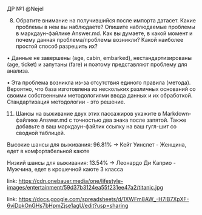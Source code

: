 ДР №1 @Nejel

8. Обратите внимание на получившийся после импорта датасет. Какие проблемы в нем вы наблюдаете? Опишите наблюдаемые проблемы в маркдаун-файлике Answer.md. Как вы думаете, в какой момент и почему данная проблема/проблемы возникли? Какой наиболее простой способ разрешить их?


•	Данные не завершены (age, cabin, embarked), нестандартизированы (age, ticket) и запутаны (fare) и поэтому представляют проблему для анализа.

•	Эта проблема возникла из-за отсутствия единого правила (метода). Вероятно, что база изготовлена из нескольких различных оснований со своими собственными методологиями ввода данных и их обработкой. Стандартизация методологии - это решение.

11.	Шансы на выживание двух этих пассажиров укажите в Markdown-файлике Answer.md с точностью два знака после запятой. Также добавьте в ваш маркдаун-файлик ссылку на ваш гугл-шит со сводной таблицей.


Высокие шансы для выживания: 96.81% -> Кейт Уинслет - Женщина, едет в комфортабельной каюте

Низкий шансы для выживания: 13.54% -> Леонардо Ди Каприо - Мужчина, едет в крошечной каюте 3 класса

link: https://cdn.onebauer.media/one/lifestyle-images/entertainment/59d37b3124ea55f231ee47a2/titanic.jpg

link: https://docs.google.com/spreadsheets/d/1XWFm8AW_-H7lB7XpXF-6viDpkOnGHs7bHpmZjse1agU/edit?usp=sharing
